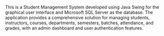 This is a Student Management System developed using Java Swing for the graphical user interface and Microsoft SQL Server as the database. The application provides a comprehensive solution for managing students, instructors, courses, departments, semesters, batches, attendance, and grades, with an admin dashboard and user authentication features.
